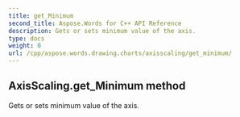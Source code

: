 ```yaml
---
title: get_Minimum
second_title: Aspose.Words for C++ API Reference
description: Gets or sets minimum value of the axis. 
type: docs
weight: 0
url: /cpp/aspose.words.drawing.charts/axisscaling/get_minimum/
---
```

## AxisScaling.get_Minimum method


Gets or sets minimum value of the axis. 

